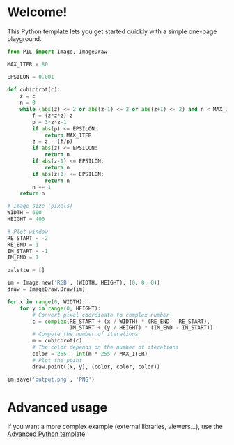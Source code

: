 # Welcome!

This Python template lets you get started quickly with a simple one-page playground.

```python runnable
from PIL import Image, ImageDraw

MAX_ITER = 80

EPSILON = 0.001
   
def cubicbrot(c):
    z = c
    n = 0
    while (abs(z) <= 2 or abs(z-1) <= 2 or abs(z+1) <= 2) and n < MAX_ITER:
        f = (z*z*z)-z
        p = 3*z*z-1
        if abs(p) <= EPSILON:
            return MAX_ITER
        z = z - (f/p)
        if abs(z) <= EPSILON:
            return n
        if abs(z-1) <= EPSILON:
            return n
        if abs(z+1) <= EPSILON:
            return n
        n += 1
    return n

# Image size (pixels)
WIDTH = 600
HEIGHT = 400

# Plot window
RE_START = -2
RE_END = 1
IM_START = -1
IM_END = 1

palette = []

im = Image.new('RGB', (WIDTH, HEIGHT), (0, 0, 0))
draw = ImageDraw.Draw(im)

for x in range(0, WIDTH):
    for y in range(0, HEIGHT):
        # Convert pixel coordinate to complex number
        c = complex(RE_START + (x / WIDTH) * (RE_END - RE_START),
                    IM_START + (y / HEIGHT) * (IM_END - IM_START))
        # Compute the number of iterations
        m = cubicbrot(c)
        # The color depends on the number of iterations
        color = 255 - int(m * 255 / MAX_ITER)
        # Plot the point
        draw.point([x, y], (color, color, color))

im.save('output.png', 'PNG')

```

# Advanced usage

If you want a more complex example (external libraries, viewers...), use the [Advanced Python template](https://tech.io/select-repo/429)
